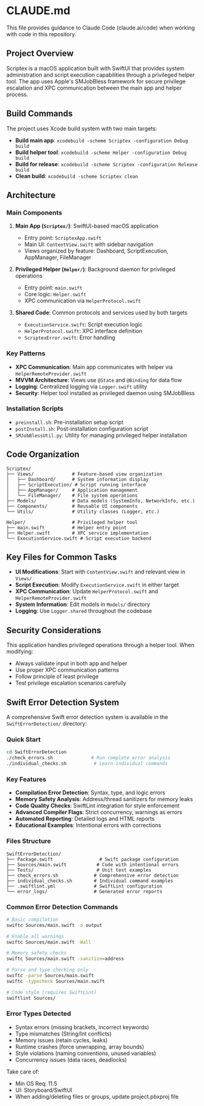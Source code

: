 # CLAUDE.md

This file provides guidance to Claude Code (claude.ai/code) when working with code in this repository.

## Project Overview

Scriptex is a macOS application built with SwiftUI that provides system administration and script execution capabilities through a privileged helper tool. The app uses Apple's SMJobBless framework for secure privilege escalation and XPC communication between the main app and helper process.

## Build Commands

The project uses Xcode build system with two main targets:

- **Build main app**: `xcodebuild -scheme Scriptex -configuration Debug build`
- **Build helper tool**: `xcodebuild -scheme Helper -configuration Debug build`
- **Build for release**: `xcodebuild -scheme Scriptex -configuration Release build`
- **Clean build**: `xcodebuild -scheme Scriptex clean`

## Architecture

### Main Components

1. **Main App (`Scriptex/`)**: SwiftUI-based macOS application
   - Entry point: `ScriptexApp.swift`
   - Main UI: `ContentView.swift` with sidebar navigation
   - Views organized by feature: Dashboard, ScriptExecution, AppManager, FileManager

2. **Privileged Helper (`Helper/`)**: Background daemon for privileged operations
   - Entry point: `main.swift`
   - Core logic: `Helper.swift`
   - XPC communication via `HelperProtocol.swift`

3. **Shared Code**: Common protocols and services used by both targets
   - `ExecutionService.swift`: Script execution logic
   - `HelperProtocol.swift`: XPC interface definition
   - `ScriptexError.swift`: Error handling

### Key Patterns

- **XPC Communication**: Main app communicates with helper via `HelperRemoteProvider.swift`
- **MVVM Architecture**: Views use `@State` and `@Binding` for data flow
- **Logging**: Centralized logging via `Logger.swift` utility
- **Security**: Helper tool installed as privileged daemon using SMJobBless

### Installation Scripts

- `preinstall.sh`: Pre-installation setup script
- `postInstall.sh`: Post-installation configuration script
- `SMJobBlessUtil.py`: Utility for managing privileged helper installation

## Code Organization

```
Scriptex/
├── Views/              # Feature-based view organization
│   ├── Dashboard/      # System information display
│   ├── ScriptExecution/ # Script running interface
│   ├── AppManager/     # Application management
│   └── FileManager/    # File system operations
├── Models/             # Data models (SystemInfo, NetworkInfo, etc.)
├── Components/         # Reusable UI components
└── Utils/              # Utility classes (Logger, etc.)

Helper/                 # Privileged helper tool
├── main.swift          # Helper entry point
├── Helper.swift        # XPC service implementation
└── ExecutionService.swift # Script execution backend
```

## Key Files for Common Tasks

- **UI Modifications**: Start with `ContentView.swift` and relevant view in `Views/`
- **Script Execution**: Modify `ExecutionService.swift` in either target
- **XPC Communication**: Update `HelperProtocol.swift` and `HelperRemoteProvider.swift`
- **System Information**: Edit models in `Models/` directory
- **Logging**: Use `Logger.shared` throughout the codebase

## Security Considerations

This application handles privileged operations through a helper tool. When modifying:
- Always validate input in both app and helper
- Use proper XPC communication patterns
- Follow principle of least privilege
- Test privilege escalation scenarios carefully

## Swift Error Detection System

A comprehensive Swift error detection system is available in the `SwiftErrorDetection/` directory:

### Quick Start
```bash
cd SwiftErrorDetection
./check_errors.sh              # Run complete error analysis
./individual_checks.sh          # Learn individual commands
```

### Key Features
- **Compilation Error Detection**: Syntax, type, and logic errors
- **Memory Safety Analysis**: Address/thread sanitizers for memory leaks
- **Code Quality Checks**: SwiftLint integration for style enforcement
- **Advanced Compiler Flags**: Strict concurrency, warnings as errors
- **Automated Reporting**: Detailed logs and HTML reports
- **Educational Examples**: Intentional errors with corrections

### Files Structure
```
SwiftErrorDetection/
├── Package.swift                 # Swift package configuration
├── Sources/main.swift           # Code with intentional errors
├── Tests/                       # Unit test examples
├── check_errors.sh             # Comprehensive error detection
├── individual_checks.sh        # Individual command examples
├── .swiftlint.yml              # SwiftLint configuration
└── error_logs/                 # Generated error reports
```

### Common Error Detection Commands
```bash
# Basic compilation
swiftc Sources/main.swift -o output

# Enable all warnings
swiftc Sources/main.swift -Wall

# Memory safety checks
swiftc Sources/main.swift -sanitize=address

# Parse and type checking only
swiftc -parse Sources/main.swift
swiftc -typecheck Sources/main.swift

# Code style (requires SwiftLint)
swiftlint Sources/
```

### Error Types Detected
- Syntax errors (missing brackets, incorrect keywords)
- Type mismatches (String/Int conflicts)
- Memory issues (retain cycles, leaks)
- Runtime crashes (force unwrapping, array bounds)
- Style violations (naming conventions, unused variables)
- Concurrency issues (data races, deadlocks)

Take care of:
- Min OS Req: 11.5
- UI: Storyboard/SwiftUI
- When adding/deleting files or groups, update project.pbxproj file